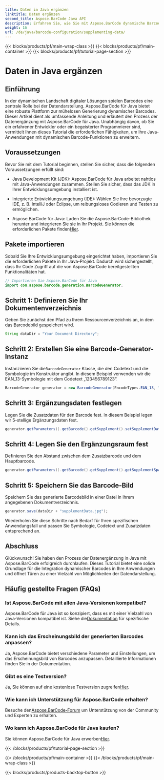 ```yaml
---
title: Daten in Java ergänzen
linktitle: Daten ergänzen
second_title: Aspose.BarCode Java API
description: Erfahren Sie, wie Sie mit Aspose.BarCode dynamische Barcodes in Java erstellen. Schritt-für-Schritt-Anleitung zum Ergänzen von Daten mit der EAN_13-Symbologie.
weight: 16
url: /de/java/barcode-configuration/supplementing-data/
---
```


{{< blocks/products/pf/main-wrap-class >}}
{{< blocks/products/pf/main-container >}}
{{< blocks/products/pf/tutorial-page-section >}}

# Daten in Java ergänzen


## Einführung

In der dynamischen Landschaft digitaler Lösungen spielen Barcodes eine zentrale Rolle bei der Datendarstellung. Aspose.BarCode für Java bietet eine robuste Plattform zur mühelosen Generierung dynamischer Barcodes. Dieser Artikel dient als umfassende Anleitung und erläutert den Prozess der Datenergänzung mit Aspose.BarCode für Java. Unabhängig davon, ob Sie ein erfahrener Entwickler oder ein begeisterter Programmierer sind, vermittelt Ihnen dieses Tutorial die erforderlichen Fähigkeiten, um Ihre Java-Anwendungen mit dynamischen Barcode-Funktionen zu erweitern.

## Voraussetzungen

Bevor Sie mit dem Tutorial beginnen, stellen Sie sicher, dass die folgenden Voraussetzungen erfüllt sind:

- Java Development Kit (JDK): Aspose.BarCode für Java arbeitet nahtlos mit Java-Anwendungen zusammen. Stellen Sie sicher, dass das JDK in Ihrer Entwicklungsumgebung installiert ist.

- Integrierte Entwicklungsumgebung (IDE): Wählen Sie Ihre bevorzugte IDE, z. B. IntelliJ oder Eclipse, um reibungsloses Codieren und Testen zu ermöglichen.

- Aspose.BarCode für Java: Laden Sie die Aspose.BarCode-Bibliothek herunter und integrieren Sie sie in Ihr Projekt. Sie können die erforderlichen Pakete finden[Hier](https://releases.aspose.com/barcode/java/).

## Pakete importieren

Sobald Sie Ihre Entwicklungsumgebung eingerichtet haben, importieren Sie die erforderlichen Pakete in Ihr Java-Projekt. Dadurch wird sichergestellt, dass Ihr Code Zugriff auf die von Aspose.BarCode bereitgestellten Funktionalitäten hat.

```java
// Importieren Sie Aspose.BarCode für Java
import com.aspose.barcode.generation.BarcodeGenerator;
```

## Schritt 1: Definieren Sie Ihr Dokumentenverzeichnis

Geben Sie zunächst den Pfad zu Ihrem Ressourcenverzeichnis an, in dem das Barcodebild gespeichert wird.

```java
String dataDir = "Your Document Directory";
```

## Schritt 2: Erstellen Sie eine Barcode-Generator-Instanz

 Instanziieren Sie die`BarcodeGenerator` Klasse, die den Codetext und die Symbologie im Konstruktor angibt. In diesem Beispiel verwenden wir die EAN_13-Symbologie mit dem Codetext „123456789123“.

```java
BarcodeGenerator generator = new BarcodeGenerator(EncodeTypes.EAN_13, "123456789123");
```

## Schritt 3: Ergänzungsdaten festlegen

Legen Sie die Zusatzdaten für den Barcode fest. In diesem Beispiel legen wir 5-stellige Ergänzungsdaten fest.

```java
generator.getParameters().getBarcode().getSupplement().setSupplementData("12345");
```

## Schritt 4: Legen Sie den Ergänzungsraum fest

Definieren Sie den Abstand zwischen dem Zusatzbarcode und dem Hauptbarcode.

```java
generator.getParameters().getBarcode().getSupplement().getSupplementSpace().setPoint(2.0f);
```

## Schritt 5: Speichern Sie das Barcode-Bild

Speichern Sie das generierte Barcodebild in einer Datei in Ihrem angegebenen Dokumentverzeichnis.

```java
generator.save(dataDir + "supplementData.jpg");
```

Wiederholen Sie diese Schritte nach Bedarf für Ihren spezifischen Anwendungsfall und passen Sie Symbologie, Codetext und Zusatzdaten entsprechend an.

## Abschluss

Glückwunsch! Sie haben den Prozess der Datenergänzung in Java mit Aspose.BarCode erfolgreich durchlaufen. Dieses Tutorial bietet eine solide Grundlage für die Integration dynamischer Barcodes in Ihre Anwendungen und öffnet Türen zu einer Vielzahl von Möglichkeiten der Datendarstellung.

## Häufig gestellte Fragen (FAQs)

### Ist Aspose.BarCode mit allen Java-Versionen kompatibel?
 Aspose.BarCode für Java ist so konzipiert, dass es mit einer Vielzahl von Java-Versionen kompatibel ist. Siehe die[Dokumentation](https://reference.aspose.com/barcode/java/) für spezifische Details.

### Kann ich das Erscheinungsbild der generierten Barcodes anpassen?
Ja, Aspose.BarCode bietet verschiedene Parameter und Einstellungen, um das Erscheinungsbild von Barcodes anzupassen. Detaillierte Informationen finden Sie in der Dokumentation.

### Gibt es eine Testversion?
Ja, Sie können auf eine kostenlose Testversion zugreifen[Hier](https://releases.aspose.com/).

### Wie kann ich Unterstützung für Aspose.BarCode erhalten?
 Besuche den[Aspose.BarCode-Forum](https://forum.aspose.com/c/barcode/13) um Unterstützung von der Community und Experten zu erhalten.

### Wo kann ich Aspose.BarCode für Java kaufen?
 Sie können Aspose.BarCode für Java erwerben[Hier](https://purchase.aspose.com/buy).




{{< /blocks/products/pf/tutorial-page-section >}}

{{< /blocks/products/pf/main-container >}}
{{< /blocks/products/pf/main-wrap-class >}}

{{< blocks/products/products-backtop-button >}}
